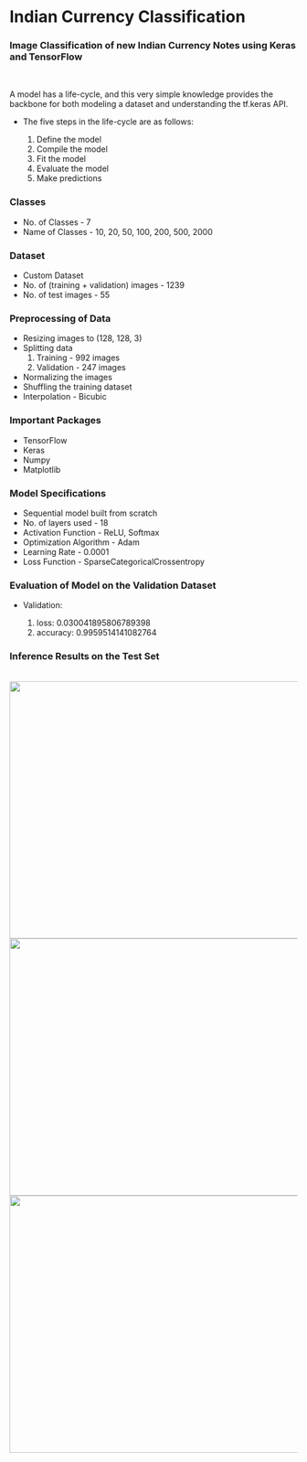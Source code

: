 # Indian Currency Classification

### Image Classification of new Indian Currency Notes using Keras and TensorFlow

<br/>

A model has a life-cycle, and this very simple knowledge provides the backbone for both modeling a dataset and understanding the tf.keras API.

* The five steps in the life-cycle are as follows:

  1. Define the model
  2. Compile the model
  3. Fit the model
  4. Evaluate the model
  5. Make predictions

### Classes

* No. of Classes - 7
* Name of Classes - 10, 20, 50, 100, 200, 500, 2000 

### Dataset

* Custom Dataset
* No. of (training + validation) images - 1239
* No. of test images - 55

### Preprocessing of Data

* Resizing images to (128, 128, 3)
* Splitting data
    1. Training - 992 images
    2. Validation - 247 images
* Normalizing the images
* Shuffling the training dataset
* Interpolation - Bicubic

### Important Packages

* TensorFlow
* Keras
* Numpy
* Matplotlib

### Model Specifications

* Sequential model built from scratch
* No. of layers used - 18
* Activation Function - ReLU, Softmax
* Optimization Algorithm - Adam
* Learning Rate - 0.0001
* Loss Function - SparseCategoricalCrossentropy

### Evaluation of Model on the Validation Dataset

* Validation:

    1. loss: 0.030041895806789398
    2. accuracy: 0.9959514141082764

### Inference Results on the Test Set

<br/>

<img width="700px"  height = "450px" src="https://github.com/ParulParima/Indian-Currency-Classification/blob/main/Outputs/Output1.png?raw=true" />
<img width="700px"  height = "450px" src="https://github.com/ParulParima/Indian-Currency-Classification/blob/main/Outputs/Output2.png?raw=true" />
<img width="700px"  height = "450px" src="https://github.com/ParulParima/Indian-Currency-Classification/blob/main/Outputs/Output3.png?raw=true" />